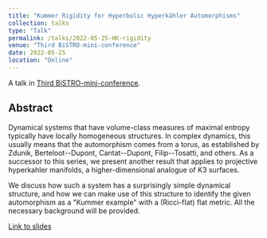 ```yaml
---
title: "Kummer Rigidity for Hyperbolic Hyperkähler Automorphisms"
collection: talks
type: "Talk"
permalink: /talks/2022-05-25-HK-rigidity
venue: "Third BiSTRO-mini-conference"
date: 2022-05-25
location: "Online"
---
```


A talk in [Third BiSTRO-mini-conference](https://sites.google.com/view/bistro-seminar/).

## Abstract

Dynamical systems that have volume-class measures of maximal entropy typically have locally homogeneous structures. In complex dynamics, this usually means that the automorphism comes from a torus, as established by Zdunik, Berteloot--Dupont, Cantat--Dupont, Filip--Tosatti, and others. As a successor to this series, we present another result that applies to projective hyperkahler manifolds, a higher-dimensional analogue of K3 surfaces.

We discuss how such a system has a surprisingly simple dynamical structure, and how we can make use of  this structure to identify the given automorphism as a "Kummer example" with a (Ricci-flat) flat metric. All the necessary background will be provided.

[Link to slides](/files/2022-05-25-slides.pdf)

